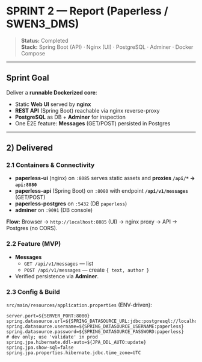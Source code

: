 # SPRINT 2 — Report (Paperless / SWEN3_DMS)

> **Status:** Completed  
> **Stack:** Spring Boot (API) · Nginx (UI) · PostgreSQL · Adminer · Docker Compose

---

## Sprint Goal
Deliver a **runnable Dockerized core**:
- Static **Web UI** served by **nginx**
- **REST API** (Spring Boot) reachable via nginx reverse-proxy
- **PostgreSQL** as DB + **Adminer** for inspection
- One E2E feature: **Messages** (GET/POST) persisted in Postgres

---

## 2) Delivered

### 2.1 Containers & Connectivity
- **paperless-ui** (nginx) on `:8085` serves static assets and **proxies `/api/*` → `api:8080`**  
- **paperless-api** (Spring Boot) on `:8080` with endpoint **`/api/v1/messages`** (GET/POST)  
- **paperless-postgres** on `:5432` (DB `paperless`)  
- **adminer** on `:9091` (DB console)

**Flow:** Browser → `http://localhost:8085` (UI) → nginx proxy → API → Postgres (no CORS).

### 2.2 Feature (MVP)
- **Messages**
  - `GET /api/v1/messages` — list
  - `POST /api/v1/messages` — create `{ text, author }`
- Verified persistence via **Adminer**.

### 2.3 Config & Build
`src/main/resources/application.properties` (ENV-driven):
```properties
server.port=${SERVER_PORT:8080}
spring.datasource.url=${SPRING_DATASOURCE_URL:jdbc:postgresql://localhost:5432/paperless}
spring.datasource.username=${SPRING_DATASOURCE_USERNAME:paperless}
spring.datasource.password=${SPRING_DATASOURCE_PASSWORD:paperless}
# dev only; use 'validate' in prod
spring.jpa.hibernate.ddl-auto=${JPA_DDL_AUTO:update}
spring.jpa.show-sql=false
spring.jpa.properties.hibernate.jdbc.time_zone=UTC
